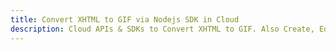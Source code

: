 ---title: Convert XHTML to GIF via Nodejs SDK in Clouddescription: Cloud APIs & SDKs to Convert XHTML to GIF. Also Create, Edit & Render Microsoft Word & OpenOffice documents in the Cloud.---